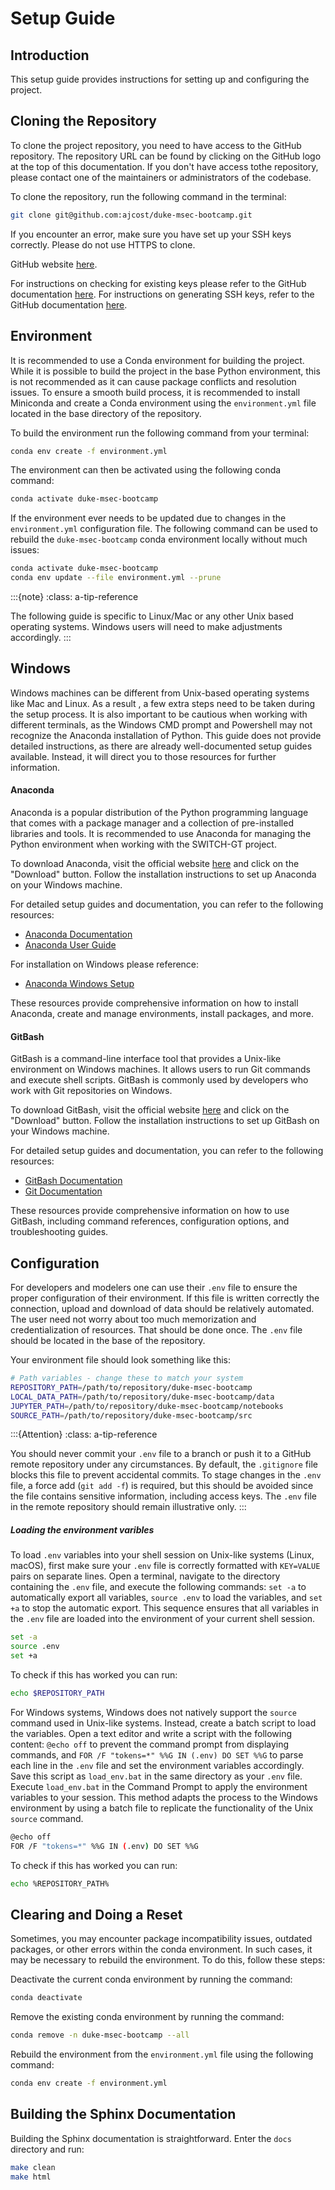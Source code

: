 Setup Guide
===========

Introduction
------------

This setup guide provides instructions for setting up and configuring the project.

Cloning the Repository
----------------------

To clone the project repository, you need to have access to the GitHub repository. The repository 
URL can be found by clicking on the GitHub logo at the top of this documentation. If you don't 
have access tothe repository, please contact one of the maintainers or administrators of the 
codebase.

To clone the repository, run the following command in the terminal:

```bash
git clone git@github.com:ajcost/duke-msec-bootcamp.git
```

If you encounter an error, make sure you have set up your SSH keys correctly. Please do not use 
HTTPS to clone.

GitHub website [here](https://docs.github.com/en/authentication/connecting-to-github-with-ssh).

For instructions on checking for existing keys please refer to the GitHub documentation [here](https://docs.github.com/en/authentication/connecting-to-github-with-ssh/checking-for-existing-ssh-keys).
For instructions on generating SSH keys, refer to the GitHub documentation [here](https://docs.github.com/en/authentication/connecting-to-github-with-ssh/generating-a-new-ssh-key-and-adding-it-to-the-ssh-agent).


Environment
-------------

It is recommended to use a Conda environment for building the project. While it is possible
 to build the project in the base Python environment, this is not recommended as it can cause
 package conflicts and resolution issues. To ensure a smooth build process, it is recommended to
 install Miniconda and create a Conda environment using the `environment.yml` file located in the
 base directory of the repository.

 To build the environment run the following command from your terminal:

 ```bash
conda env create -f environment.yml
 ```

The environment can then be activated using the following conda command:
```bash
conda activate duke-msec-bootcamp
```

If the environment ever needs to be updated due to changes in the `environment.yml` configuration
file. The following command can be used to rebuild the `duke-msec-bootcamp` conda environment locally
without much issues:

```bash
conda activate duke-msec-bootcamp
conda env update --file environment.yml --prune
```

:::{note}
:class: a-tip-reference

The following guide is specific to Linux/Mac or any other Unix based operating systems. Windows
users will need to make adjustments accordingly.
:::

Windows
-------------

Windows machines can be different from Unix-based operating systems like Mac and Linux. As a result
, a few extra steps need to be taken during the setup process. It is also important to be cautious
when working with different terminals, as the Windows CMD prompt and Powershell may not recognize
the Anaconda installation of Python. This guide does not provide detailed instructions, as there
are already well-documented setup guides available. Instead, it will direct you to those resources
for further information.

#### Anaconda

Anaconda is a popular distribution of the Python programming language that comes with a package
manager and a collection of pre-installed libraries and tools. It is recommended to use Anaconda for
 managing the Python environment when working with the SWITCH-GT project.

To download Anaconda, visit the official website [here](https://www.anaconda.com/products/individual)
 and click on the "Download" button. Follow the installation instructions to set up Anaconda on your
  Windows machine.

For detailed setup guides and documentation, you can refer to the following resources:
- [Anaconda Documentation](https://docs.anaconda.com/)
- [Anaconda User Guide](https://docs.anaconda.com/anaconda/user-guide/)

For installation on Windows please reference:
- [Anaconda Windows Setup](https://docs.anaconda.com/free/anaconda/install/windows/)

These resources provide comprehensive information on how to install Anaconda, create and manage
environments, install packages, and more.


#### GitBash

GitBash is a command-line interface tool that provides a Unix-like environment on Windows machines.
It allows users to run Git commands and execute shell scripts. GitBash is commonly used by
developers who work with Git repositories on Windows.

To download GitBash, visit the official website [here](https://gitforwindows.org/) and click on the
"Download" button. Follow the installation instructions to set up GitBash on your Windows machine.

For detailed setup guides and documentation, you can refer to the following resources:
- [GitBash Documentation](https://gitforwindows.org/documentation/)
- [Git Documentation](https://git-scm.com/doc)

These resources provide comprehensive information on how to use GitBash, including command
references, configuration options, and troubleshooting guides.

Configuration
-------------

For developers and modelers one can use their `.env` file to ensure the proper configuration of
their environment. If this file is written correctly the connection, upload and download of data
should be relatively automated. The user need not worry about too much memorization and
credentialization of resources. That should be done once. The `.env` file should be located
in the base of the repository.

Your environment file should look something like this:
```bash
# Path variables - change these to match your system
REPOSITORY_PATH=/path/to/repository/duke-msec-bootcamp
LOCAL_DATA_PATH=/path/to/repository/duke-msec-bootcamp/data
JUPYTER_PATH=/path/to/repository/duke-msec-bootcamp/notebooks
SOURCE_PATH=/path/to/repository/duke-msec-bootcamp/src
```

:::{Attention}
:class: a-tip-reference

You should never commit your `.env` file to a branch or push it to a GitHub remote repository under
any circumstances. By default, the `.gitignore` file blocks this file to prevent accidental commits.
To stage changes in the `.env` file, a force add (`git add -f`) is required, but this should be
avoided since the file contains sensitive information, including access keys. The `.env` file in the
 remote repository should remain illustrative only.
:::

##### Loading the environment varibles

To load `.env` variables into your shell session on Unix-like systems (Linux, macOS), first make
sure your `.env` file is correctly formatted with `KEY=VALUE` pairs on separate lines. Open a
terminal, navigate to the directory containing the `.env` file, and execute the following commands:
`set -a` to automatically export all variables, `source .env` to load the variables, and `set +a`
to stop the automatic export. This sequence ensures that all variables in the `.env` file are loaded
 into the environment of your current shell session.

 ```bash
set -a
source .env
set +a
 ```

 To check if this has worked you can run:

 ```bash
echo $REPOSITORY_PATH
 ```

For Windows systems, Windows does not natively support the `source` command used in Unix-like
systems. Instead, create a batch script to load the variables. Open a text editor and write a script
 with the following content: `@echo off` to prevent the command prompt from displaying commands,
 and `FOR /F "tokens=*" %%G IN (.env) DO SET %%G` to parse each line in the `.env` file and set the
 environment variables accordingly. Save this script as `load_env.bat` in the same directory as your
  `.env` file. Execute `load_env.bat` in the Command Prompt to apply the environment variables to
  your session. This method adapts the process to the Windows environment by using a batch file to
  replicate the functionality of the Unix `source` command.

```bash
@echo off
FOR /F "tokens=*" %%G IN (.env) DO SET %%G
```

 To check if this has worked you can run:

 ```bash
echo %REPOSITORY_PATH%
 ```

Clearing and Doing a Reset
-------------

Sometimes, you may encounter package incompatibility issues, outdated packages, or other errors
within the conda environment. In such cases, it may be necessary to rebuild the environment.
To do this, follow these steps:

Deactivate the current conda environment by running the command:

```bash
conda deactivate
```

Remove the existing conda environment by running the command:

```bash
conda remove -n duke-msec-bootcamp --all
```

Rebuild the environment from the `environment.yml` file using the following command:

```bash
conda env create -f environment.yml
```

Building the Sphinx Documentation
-------------

Building the Sphinx documentation is straightforward. Enter the `docs` directory and
run:

```bash
make clean
make html
```
